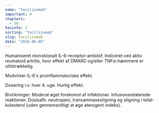 ```yaml
---
name: "tocilizumab"
important: 0
chapters:  
  - 50
hasinfo: 1
sorting: "tocilizumab"
slug: tocilizumab
date: "2016-06-05"
---
```


Humaniseret monoklonalt IL-6-receptor-antistof. Indiceret ved aktiv reumatoid artritis, hvor effekt af DMARD og/eller TNFα-hæmmere er utilstrækkelig.

Modvirker IL-6's proinflammatoriske effekt.

Dosering i.v. hver 4. uge. Hurtig effekt.

Bivirkninger: Moderat øget forekomst af infektioner. Infusionsrelaterede reaktioner. Dosisafh. neutropeni, transaminasestigning og stigning i total-kolesterol (uden gennemsnitligt at øge aterogent indeks).
